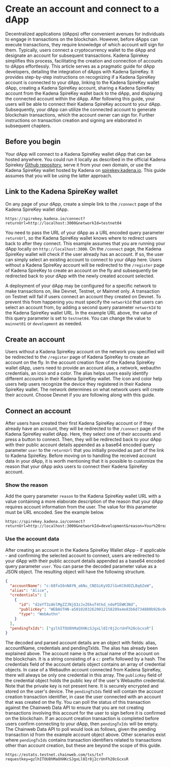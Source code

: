 # **Create an account and connect to a dApp**

Decentralized applications (dApps) offer convenient avenues for individuals to
engage in transactions on the blockchain. However, before dApps can execute
transactions, they require knowledge of which account will sign for them.
Typically, users connect a cryptocurrency wallet to the dApp and designate an
account for subsequent transactions. Kadena Spirekey simplifies this process,
facilitating the creation and connection of accounts to dApps effortlessly. This
article serves as a pragmatic guide for dApp developers, detailing the
integration of dApps with Kadena SpireKey. It provides step-by-step instructions
on recognizing if a Kadena SpireKey account is connected to your dApp, linking
to the Kadena SpireKey wallet dApp, creating a Kadena SpireKey account, sharing
a Kadena SpireKey account from the Kadena SpireKey wallet back to the dApp, and
displaying the connected account within the dApp. After following this guide,
your users will be able to connect their Kadena SpireKey account to your dApp.
Subsequently, your dApp can utilize the connected account to generate blockchain
transactions, which the account owner can sign for. Further instructions on
transaction creation and signing are elaborated in subsequent chapters.

## Before you begin

Your dApp will connect to a Kadena SpireKey wallet dApp that can be hosted
anywhere. You could run it locally as described in the official Kadena Spirekey
[Github repository](https://github.com/kadena-community/webauthn-wallet/), serve
it from your own domain, or use the Kadena SpireKey wallet hosted by Kadena on
[spirekey.kadena.io](spirekey.kadena.io). This guide assumes that you will be
using the latter approach.

## Link to the Kadena SpireKey wallet

On any page of your dApp, create a simple link to the `/connect` page of the
Kadena SpireKey wallet dApp.

```
https://spirekey.kadena.io/connect?returnUrl=http://localhost:3000&networkId=testnet04
```

You need to pass the URL of your dApp as a URL encoded query parameter
`returnUrl`, so the Kadena SpireKey wallet knows where to redirect users back to
after they connect. This example assumes that you are running your dApp locally
on `http://localhost:3000`. On the `/connect` page, the Kadena SpireKey wallet
will check if the user already has an account. If so, the user can simply select
an existing account to connect to your dApp here. Users without a Kadena
SpireKey account will be redirected to the `/register` page of Kadena SpireKey
to create an account on the fly and subsequently be redirected back to your dApp
with the newly created account selected.

A deployment of your dApp may be configured for a specific network to make
transactions on, like Devnet, Testnet, or Mainnet only. A transaction on Testnet
will fail if users connect an account they created on Devnet. To prevent this
from happening you must specify the `networkId` that users can select an account
from, by adding a second query parameter `networkId` to the Kadena SpireKey
wallet URL. In the example URL above, the value of this query parameter is set
to `testnet04`. You can change the value to `mainnet01` or `development` as
needed.

## Create an account

Users without a Kadena SpireKey account on the network you specified will be
redirected to the `/register` page of Kadena SpireKey to create an account on
the fly. In the account creation flow of the Kadena SpireKey wallet dApp, users
need to provide an account alias, a network, webauthn credentials, an icon and a
color. The alias helps users easily identify different accounts in their Kadena
SpireKey wallet. The icon and color help users help users recognize the device
they registered in their Kadena SpireKey wallet. The network determines on what
network users will create their account. Choose Devnet if you are following
along with this guide.

## Connect an account

After users have created their first Kadena SpireKey account or if they already
have an account, they will be redirected to the `/connect` page of the Kadena
SpireKey wallet dApp. Here, they select one of their accounts and press a button
to connect. Then, they will be redirected back to your dApp with their public
account details appended as a base64 encoded query parameter `user` to the
`returnUrl` that you initially provided as part of the link to Kadena SpireKey.
Before moving on to handling the received account data in your dApp, it is worth
mentioning that it is possible to customize the reason that your dApp asks users
to connect their Kadena SpireKey account.

### Show the reason

Add the query parameter `reason` to the Kadena SpireKey wallet URL with a value
containing a more elaborate description of the reason that your dApp requires
account information from the user. The value for this parameter must be URL
encoded. See the example below.

```
https://spirekey.kadena.io/connect?returnUrl=http://localhost:3000&networkId=development&reason=Your%20reason.
```

### Use the account data

After creating an account in the Kadena SpireKey Wallet dApp - if applicable -
and confirming the selected account to connect, users are redirected to your
dApp with their public account details appended as a base64 encoded query
parameter `user`. You can parse the decoded parameter value as a JSON object.
The resulting object will have the following structure.

```json
{
  "accountName": "c:68foI6nNAYN_a6Nu_CNEGiKyVDJlGxKC0dOZLBq6ZeW",
  "alias": "Alice",
  "credentials": [
    {
      "id": "d2eYT3zAklMgZZJNjQ3zJxZ6kuT4tkd_ndePIEWK3Nd",
      "publicKey": "WEBAUTHN-a50102032620012158209a4e83b6d734880b926c0e74bce8e449ac03f0998cb224999d5039651c24534d225820f2804f3c424918786a978c56956628dc93d0d32182973db187084579503cea3c",
      "type": "WebAuthn"
    }
  ],
  "pendingTxIds": ["gzlhITOU8hMaOXHKcSJgxLl0Ir8j2crUnFh20cGcxsR"]
}
```

The decoded and parsed account details are an object with fields: alias,
accountName, credentials and pendingTxIds. The alias has already been explained
above. The account name is the actual name of the account on the blockchain. It
is a string consisting of a `c:` prefix followed by a hash. The credentials
field of the account details object contains an array of credential objects. In
case of a Webauthn account connected from Kadena SpireKey, there will always be
only one credential in this array. The `publicKey` field of the credential
object holds the public key of the user's Webauthn credential. Note that the
private key is not present here. It is securely encrypted and stored on the
user's device. The `pendingTxIds` field will contain the account creation
transaction identifier, in case the user connected with an account that was
created on the fly. You can poll the status of this transaction against the
Chainweb Data API to ensure that you are not creating transactions involving
this account for the user to sign before it is confirmed on the blockchain. If
an account creation transaction is completed before users confirm connecting to
your dApp, then `pendingTxIds` will be empty. The Chainweb Data API to poll
would look as follows, given the pending transaction id from the example account
object above. Other scenarios exist where `pendingTxIds` contains transaction
identifiers related to transactions other than account creation, but these are
beyond the scope of this guide.

```
https://estats.testnet.chainweb.com/txs/tx?requestkey=gzlhITOU8hMaOXHKcSJgxLl0Ir8j2crUnFh20cGcxsR
```
